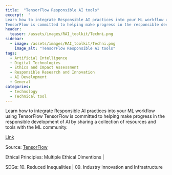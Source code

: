 ```yaml
---
title:  "TensorFlow Responsible AI tools"  
excerpt:  "
Learn how to integrate Responsible AI practices into your ML workflow using TensorFlow
TensorFlow is committed to helping make progress in the responsible development of AI by sharing a collection of resources and tools with the ML communi (...)"  
header:
  teaser: /assets/images/RAI_toolkit/Techni.png
sidebar:
  - image: /assets/images/RAI_toolkit/Techni.png
    image_alt: "TensorFlow Responsible AI tools"
tags:
  - Artificial Intelligence
  - Digital Technologies
  - Ethics and Impact Assessment
  - Responsible Research and Innovation
  - AI Development
  - General
categories:
  - technology
  - Technical tool
---
```


Learn how to integrate Responsible AI practices into your ML workflow using TensorFlow
TensorFlow is committed to helping make progress in the responsible development of AI by sharing a collection of resources and tools with the ML community.

[Link](https://www.tensorflow.org/responsible_ai)

Source: [TensorFlow](https://www.tensorflow.org)

Ethical Principles: Multiple Ethical Dimentions | 

SDGs: 10. Reduced Inequalities | 09. Industry Innovation and Infrastructure
